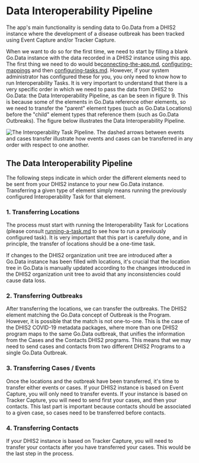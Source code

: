 # Data Interoperability Pipeline

The app's main functionality is sending data to Go.Data from a DHIS2 instance where the development of a disease outbreak has been tracked using Event Capture and/or Tracker Capture.

When we want to do so for the first time, we need to start by filling a blank Go.Data instance with the data recorded in a DHIS2 instance using this app. The first thing we need to do would be[connecting-the-app.md](../getting-started/setting-up-the-app/connecting-the-app.md "mention"), [configuring-mappings](../metadata-mappings/configuring-mappings/ "mention") and then [configuring-tasks.md](../interoperability-tasks/configuring-tasks.md "mention"). However, if your system administrator has configured these for you, you only need to know how to run Interoperability Tasks. It is very important to understand that there is a very specific order in which we need to pass the data from DHIS2 to Go.Data: the Data Interoperability Pipeline, as can be seen in figure 9. This is because some of the elements in Go.Data reference other elements, so we need to transfer the "parent" element types (such as Go.Data Locations) before the "child" element types that reference them (such as Go.Data Outbreaks). The figure below illustrates the Data Interoperability Pipeline.

![The Interoperability Task Pipeline. The dashed arrows between events and cases transfer illustrate how events and cases can be transferred in any order with respect to one another.](https://user-images.githubusercontent.com/91990504/174290565-868016e8-d9b1-485e-8c7c-68cba17bf695.png)

## The Data Interoperability Pipeline

The following steps indicate in which order the different elements need to be sent from your DHIS2 instance to your new Go.Data instance. Transferring a given type of element simply means running the previously configured Interoperability Task for that element.&#x20;

### 1. Transferring Locations

The process must start with running the Interoperability Task for Locations (please consult [running-a-task.md](../interoperability-tasks/running-a-task.md "mention") to see how to run a previously configured task). It is very important that this part is carefully done, and in principle, the transfer of locations should be a one-time task.

If changes to the DHIS2 organization unit tree are introduced after a Go.Data instance has been filled with locations, it's crucial that the location tree in Go.Data is manually updated according to the changes introduced in the DHIS2 organization unit tree to avoid that any inconsistencies could cause data loss.

### 2. Transferring Outbreaks

After transferring the locations, we can transfer the outbreaks. The DHIS2 element matching the Go.Data concept of Outbreak is the Program. However, it is possible that the match is not one-to-one. This is the case of the DHIS2 COVID-19 metadata packages, where more than one DHIS2 program maps to the same Go.Data outbreak, that unifies the information from the Cases and the Contacts DHIS2 programs. This means that we may need to send cases and contacts from two different DHIS2 Programs to a single Go.Data Outbreak.

### 3. Transferring Cases / Events

Once the locations and the outbreak have been transferred, it's time to transfer either events or cases. If your DHIS2 instance is based on Event Capture, you will only need to transfer events. If your instance is based on Tracker Capture, you will need to send first your cases, and then your contacts. This last part is important because contacts should be associated to a given case, so cases need to be transferred before contacts.&#x20;

### 4. Transferring Contacts

If your DHIS2 instance is based on Tracker Capture, you will need to transfer your contacts after you have transferred your cases. This would be the last step in the process.&#x20;
